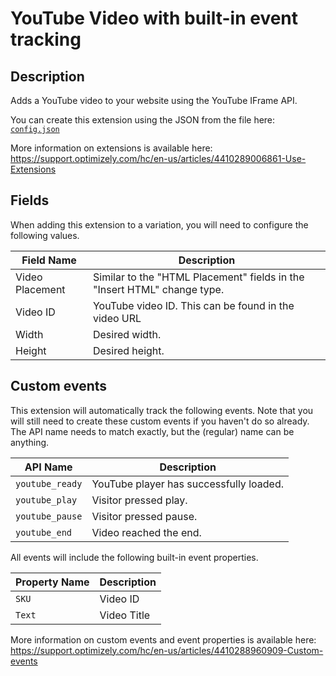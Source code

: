 # YouTube Video with built-in event tracking

## Description

Adds a YouTube video to your website using the YouTube IFrame API.

You can create this extension using the JSON from the file here:  [`config.json`](./config.json)

More information on extensions is available here: https://support.optimizely.com/hc/en-us/articles/4410289006861-Use-Extensions

## Fields

When adding this extension to a variation, you will need to configure the following values.

| Field Name      | Description |
| --------------- | ----------- |
| Video Placement | Similar to the "HTML Placement" fields in the "Insert HTML" change type.
| Video ID        | YouTube video ID. This can be found in the video URL
| Width           | Desired width.
| Height          | Desired height.

## Custom events

This extension will automatically track the following events. Note that you will still need to create these custom events if you haven't do so already. The API name needs to match exactly, but the (regular) name can be anything.

| API Name        | Description |
| --------------- | ----------- |
| `youtube_ready` | YouTube player has successfully loaded.
| `youtube_play`  | Visitor pressed play.
| `youtube_pause` | Visitor pressed pause.
| `youtube_end`   | Video reached the end.

All events will include the following built-in event properties.

| Property Name   | Description |
| --------------- | ----------- |
| `SKU`           | Video ID    |
| `Text`          | Video Title |

More information on custom events and event properties is available here:
https://support.optimizely.com/hc/en-us/articles/4410288960909-Custom-events
